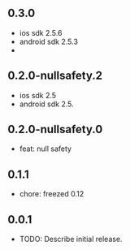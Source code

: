 ## 0.3.0

- ios sdk 2.5.6
- android sdk 2.5.3
- 
## 0.2.0-nullsafety.2

- ios sdk 2.5
- android sdk 2.5.

## 0.2.0-nullsafety.0

- feat: null safety

## 0.1.1

- chore: freezed 0.12

## 0.0.1

* TODO: Describe initial release.
